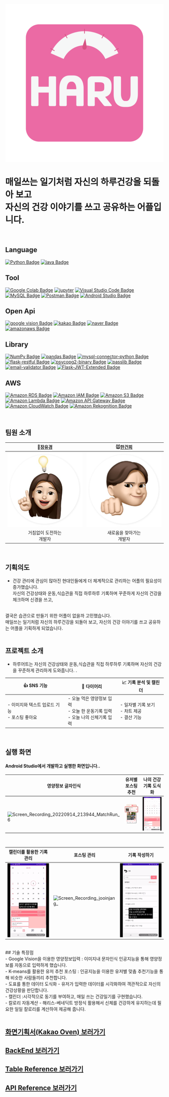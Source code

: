 ![텍스트 이펙트1](https://github.com/subProjectDiet/design/blob/Develop/KakaoTalk_20230405_225341065.png)
<br/>
# 매일쓰는 일기처럼 자신의 하루건강을 되돌아 보고<br/> 자신의 건강 이야기를 쓰고 공유하는 어플입니다.


<br/>

## Language <br/>
[![Python Badge](https://img.shields.io/badge/Python-3776AB?style=flat&logo=Python&logoColor=white)](https://www.python.org/downloads/)
[![java Badge](https://img.shields.io/badge/-java-orange?style=flat)](https://www.oracle.com/java/technologies/downloads/)
<br/>

## Tool<br/>
[![Google Colab Badge](https://img.shields.io/badge/Google%20Colab-F9AB00?style=flat&logo=Google%20Colab&logoColor=white)](https://colab.research.google.com/?hl=ko)
[![jupyter](https://img.shields.io/badge/jupyter-F37626?style=flat&logo=jupyter&logoColor=white)](https://colab.research.google.com/?hl=ko)
[![Visual Studio Code Badge](https://img.shields.io/badge/Visual%20Studio%20Code-007ACC?style=flat&logo=Visual%20Studio%20Code&logoColor=white)](https://code.visualstudio.com/download)
[![MySQL Badge](https://img.shields.io/badge/MySQL-4479A1?style=flat&logo=MySQL&logoColor=white)](https://www.mysql.com/downloads/)
[![Postman Badge](https://img.shields.io/badge/Postman-FF6C37?style=flat&logo=Postman&logoColor=white)](https://www.postman.com/downloads/)
[![Android Studio Badge](https://img.shields.io/badge/Android%20Studio-3DDC84?style=flat&logo=Android%20Studio&logoColor=white)](https://developer.android.com/studio)
<br/>

## Open Api<br/>
[![google vision Badge](https://img.shields.io/badge/google-4285F4?style=flat&logo=google&logoColor=white)](https://colab.research.google.com/?hl=ko)
[![kakao Badge](https://img.shields.io/badge/kakao-FFCD00?style=flat&logo=[kakao&logoColor=white)](https://colab.research.google.com/?hl=ko)
[![naver Badge](https://img.shields.io/badge/naver-03C75A?style=flat&logo=naver&logoColor=white)](https://code.visualstudio.com/download)
[![amazonaws Badge](https://img.shields.io/badge/amazonaws-232F3E?style=flat&logo=amazonaws&logoColor=white)](https://www.mysql.com/downloads/)
<br/>


## Library<br/>
[![NumPy Badge](https://img.shields.io/badge/NumPy-013243?style=flat&logo=NumPy&logoColor=white)](https://numpy.org/install/)
[![pandas Badge](https://img.shields.io/badge/pandas-150458?style=flat&logo=pandas&logoColor=white)](https://pandas.pydata.org/)
[![mysql-connector-python Badge](https://img.shields.io/badge/mysql%20connector-python-3776AB?style=flat&logo=mysql%20connector-python&logoColor=white)](https://pypi.org/project/mysql-connector-python/)
[![flask-restful Badge](https://img.shields.io/badge/flask-restful-000000?style=flat&logo=flask-restful&logoColor=white)](https://flask-restful.readthedocs.io/en/latest/installation.html)
[![psycopg2-binary Badge](https://img.shields.io/badge/psycopg2-binary-FF6C37?style=flat&logo=psycopg2-binary&logoColor=white)](https://pypi.org/project/psycopg2-binary/)
[![passlib Badge](https://img.shields.io/badge/passlib-512BD4?style=flat&logo=passlib&logoColor=white)](https://pypi.org/project/passlib/)
[![email-validator Badge](https://img.shields.io/badge/email-validator-FF6C37?style=flat&logo=email-validator&logoColor=white)](https://pypi.org/project/email-validator/)
[![Flask-JWT-Extended Badge](https://img.shields.io/badge/Flask-JWT%20Extended-FF6C37?style=flat&logo=Flask-JWT%20Extended&logoColor=white)](https://pypi.org/project/Flask-JWT-Extended/)
<br/>

## AWS<br/>
[![Amazon RDS Badge](https://img.shields.io/badge/AWS%20RDS-4479A1?style=flat&logo=Amazon%20RDS&logoColor=white)](https://aws.amazon.com/ko/rds/)
[![Amazon IAM Badge](https://img.shields.io/badge/AWS%20IAM-red?style=flat&logo=Amazon%20IAM&logoColor=white)](https://aws.amazon.com/ko/rds/)
[![Amazon S3 Badge](https://img.shields.io/badge/AWS%20S3-569A31?style=flat&logo=Amazon%20S3&logoColor=white)](https://aws.amazon.com/ko/s3/)
[![Amazon Lambda Badge](https://img.shields.io/badge/AWS%20Lambda-FF9900?style=flat&logo=AWS%20Lambda&logoColor=white)](https://aws.amazon.com/ko/lambda/)
[![Amazon API Gateway Badge](https://img.shields.io/badge/AWS%20API%20Gateway-blue?style=flat&logo=AWS%20API%20Gateway&logoColor=white)](https://aws.amazon.com/ko/api-gateway/)
[![Amazon CloudWatch Badge](https://img.shields.io/badge/AWS%20CloudWatch-FF4F8B?style=flat&logo=AWS%20CloudWatch&logoColor=white)](https://aws.amazon.com/ko/cloudwatch/)
[![Amazon Rekognition Badge](https://img.shields.io/badge/AWS%20Rekognition-blueviolet?style=flat&logo=AWS%20Rekognition&logoColor=white)](https://aws.amazon.com/ko/rekognition/)

<br/>

## 팀원 소개<br/>

|:dog:[장유경]|:mouse:[한건희]|
|:---:|:---:|
|![유경](https://github.com/V3690/Design/blob/develop/%EC%A0%9C%EC%9E%91/%EC%9C%A0%EA%B2%BD%20%ED%94%84%EB%A1%9C%ED%95%84.png)|![건희](https://github.com/V3690/Design/blob/develop/%EC%A0%9C%EC%9E%91/%EA%B1%B4%ED%9D%AC%20%ED%94%84%EB%A1%9C%ED%95%84.png)|
|거침없이 도전하는<br/>개발자|새로움을 찾아가는<br/>개발자|

[장유경]:https://github.com/yugyeong1
[한건희]:https://github.com/zzanggeonui

<br/>

## 기획의도
- 건강 관리에 관심이 많아진 현대인들에게 더 체계적으로 관리하는 어플의 필요성이 증가했습니다.<br/>
자신의 건강상태와 운동,식습관을 직접 하루하루 기록하며 꾸준하게 자신의 건강을 체크하며 신경을 쓰고,
<br/>
결국은 습관으로 만들기 위한 어플이 없을까 고민했습니다.<br/>
매일쓰는 일기처럼 자신의 하루건강을 되돌아 보고, 자신의 건강 이야기를 쓰고 공유하는 어플을 기획하게 되었습니다.<br/>


<br/>

## 프로젝트 소개<br/>
- 하루어트는 자신의 건강상태와 운동,식습관을 직접 하루하루 기록하며 자신의 건강을 꾸준하게 관리하게 도와줍니다.  .<br/>

|:+1: SNS 기능|:pencil: 다이어리|:chart_with_upwards_trend: 기록 분석 및 캘린더|
|---|---|---|
|- 이미지와 텍스트 업로드 기능<br/>- 포스팅 좋아요|- 오늘 먹은 영양정보 입력<br/>- 오늘 한 운동기록 입력 <br/>- 오늘 나의 신체기록 입력 |- 일자별 기록 보기<br/>- 차트 제공 <br/>- 결산 기능|
<br/>

## 실행 화면 <br/>
#### Android Studio에서 개발하고 실행한 화면입니다..<br/>
|영양정보 글자인식|유저별 포스팅 추천|나의 건강기록 도식화|
|---|---|---|
|&nbsp;&nbsp;![Screen_Recording_20220914_213944_MatchRun_6](https://github.com/subProjectDiet/design/blob/Develop/%EB%B9%84%EC%A0%84%EC%9B%80%EC%A7%A4.gif)|![Screen_Recording_jooinjang](https://github.com/subProjectDiet/design/blob/Develop/%EC%B6%94%EC%B2%9C%ED%8F%AC%EC%8A%A4%ED%8C%85.png)|![Screen_Recording_jooinjang](https://github.com/subProjectDiet/design/blob/Develop/%EB%8F%84%EC%8B%9D%ED%99%94.gif)|
<br/>

|캘린더를 활용한 기록관리|포스팅 관리|기록 작성하기|
|---|---|---|
|![Screen_Recording_jooinjang](https://github.com/subProjectDiet/design/blob/Develop/%EC%BA%98%EB%A6%B0%EB%8D%94.gif)|![Screen_Recording_jooinjang_](https://github.com/subProjectDiet/design/blob/Develop/%ED%8F%AC%EC%8A%A4%ED%8C%85%20%EC%9B%80%EC%A7%A4.gif)|![Screen_Recording_jooinjang](https://github.com/subProjectDiet/design/blob/Develop/%EC%9E%91%EC%84%B1.gif)|
<br/>
## 기술 특장점<br/>
- Google Vision을 이용한 영양정보입력 : 이미지내 문자인식 인공지능을 통해 영양정보를 자동으로 입력하게 했습니다.<br/>
- K-means를 활용한 유저 추천 포스팅 : 인공지능을 이용한 유저별 맞춤 추천기능을 통해 비슷한 사람들끼리 추천합니다.<br/>
- 도표를 통한 데이터 도식화 - 유저가 입력한 데이터를 시각화하여 객관적으로 자신의 건강상황을 판단합니다.<br/>
- 캘린더 :시각적으로 동기를 부여하고, 매일 쓰는 건강일기를 구현했습니다.<br/>
- 칼로리 자동계산 - 해리스-베네딕트 방정식 활용해서 신체를 건강하게 유지하는데 필요한 일일 칼로리를 계산하여 제공해 줍니다.<br/>


<br/>

## [화면기획서(Kakao Oven) 보러가기]<br/>
[화면기획서(Kakao Oven) 보러가기]: https://ovenapp.io/view/2WfzUMopgXuWCfZti4a4yf12wU9ri0R5/3LSGN

## [BackEnd 보러가기]<br/>
[BackEnd 보러가기]: https://github.com/subProjectDiet/aws_diet_severless

## [Table Reference 보러가기]<br/>
[Table Reference 보러가기]: https://www.erdcloud.com/d/EcqFpAeexdMZx5ec3

## [API Reference 보러가기]<br/>
[API Reference 보러가기]: https://documenter.getpostman.com/view/26477701/2s93RZM9sd
